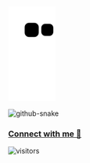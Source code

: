 <!-- ### Hi there, I'm Aswin <img width="20px" src="/img/hand.gif" /> 


- 🌱 I’m currently learning  TypeScript 
- 🤔 I’m looking for help with  TypeScript 
- 💬 Ask me about  Anything
- 😄 Pronouns He/him
<!--
- 🔭 I’m currently working on ...
- 👯 I’m looking to collaborate on ...
- 📫 How to reach me: ...
- ⚡ Fun fact: ....
-->
![snake gif](https://github.com/aswinr19/aswinr19/blob/output/github-contribution-grid-snake.svg)


<picture>
  <source media="(prefers-color-scheme: dark)" srcset="github-snake-dark.svg" />
  <source media="(prefers-color-scheme: light)" srcset="github-snake.svg" />
  <img alt="github-snake" src="github-snake.svg" />
</picture>

### [Connect with me 💬](https://aswinr19.github.io/portfolio/) 
![visitors](https://visitor-badge.laobi.icu/badge?page_id=aswinr19.aswinr19)


